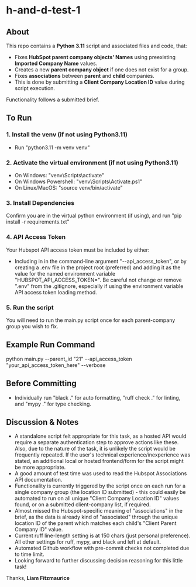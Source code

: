 # h-and-d-test-1

## About
This repo contains a **Python 3.11** script and associated files and code, that:
- Fixes **HubSpot parent company objects' Names** using preexisting **Imported Company Name** values.
- Creates a new **parent company object** if one does not exist for a group.
- Fixes **associations** between **parent** and **child** companies.
- This is done by submitting a **Client Company Location ID** value during script execution.

Functionality follows a submitted brief.


## **To Run**

### 1. Install the venv (if not using Python3.11)
- Run "python3.11 -m venv venv"

### 2. Activate the virtual environment (if not using Python3.11)
- On Windows: "venv\Scripts\activate"
- On Windows Powershell: "venv\Scripts\Activate.ps1"
- On Linux/MacOS: "source venv/bin/activate"

### 3. Install Dependencies
Confirm you are in the virtual python environment (if using), and run "pip install -r requirements.txt"

### 4. API Access Token
Your Hubspot API access token must be included by either:
- Including in in the command-line argument "--api_access_token", or by creating a .env file in the project root (preferred) and adding it as the value for the named environment variable "HUBSPOT_API_ACCESS_TOKEN=".
Be careful not change or remove ".env" from the .gitignore, especially if using the environment variable API access token loading method.

### 5. Run the script
You will need to run the main.py script once for each parent-company group you wish to fix.

## **Example Run Command**
python main.py --parent_id "21" --api_access_token "your_api_access_token_here" --verbose




## **Before Committing**
- Individually run "black ." for auto formatting, "ruff check ." for linting, and "mypy ." for type checking.

## **Discussion & Notes**
- A standalone script felt appropriate for this task, as a hosted API would require a separate authentication step to approve actions like these. Also, due to the nature of the task, it is unlikely the script would be frequently repeated. If the user's technical experience/inexperience was stated, an additional local or hosted frontend/form for the script might be more appropriate.
- A good amount of test time was used to read the Hubspot Associations API documentation.
- Functionality is currently triggered by the script once on each run for a single company group (the location ID submitted) - this could easily be automated to run on all unique "Client Company Location ID" values found, or on a submitted client-company list, if required.
- Almost missed the Hubspot-specific meaning of "associations" in the brief, as the data is already kind of "associated" through the unique location ID of the parent which matches each child's "Client Parent Company ID" value.
- Current ruff line-length setting is at 150 chars (just personal preference). All other settings for ruff, mypy, and black and left at default.
- Automated Github workflow with pre-commit checks not completed due to time limit.
- Looking forward to further discussing decision reasoning for this little task!

Thanks,
**Liam Fitzmaurice**
